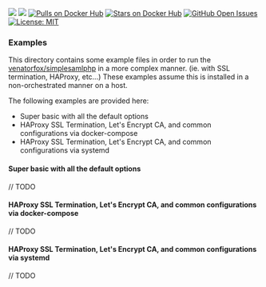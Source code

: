[![](https://images.microbadger.com/badges/version/venatorfox/simplesamlphp:1.17.1.svg)](https://github.com/Venator-Fox/docker-simplesamlphp/network "View Network") [![](https://images.microbadger.com/badges/image/venatorfox/simplesamlphp:1.15.0.svg)](https://microbadger.com/images/venatorfox/simplesamlphp:1.15.0 "View layer metadata on MicroBadger") [![Pulls on Docker Hub](https://img.shields.io/docker/pulls/venatorfox/simplesamlphp.svg)](https://hub.docker.com/r/venatorfox/simplesamlphp)  [![Stars on Docker Hub](https://img.shields.io/docker/stars/venatorfox/simplesamlphp.svg)](https://hub.docker.com/r/venatorfox/simplesamlphp) [![GitHub Open Issues](https://img.shields.io/github/issues/Venator-Fox/docker-simplesamlphp.svg)](https://github.com/Venator-Fox/docker-simplesamlphp/issues) [![License: MIT](https://img.shields.io/badge/License-MIT-yellow.svg)](https://opensource.org/licenses/MIT)
### Examples

This directory contains some example files in order to run the [venatorfox/simplesamlphp](https://hub.docker.com/r/venatorfox/simplesamlphp/) in a more complex manner. (ie. with SSL termination, HAProxy, etc...) These examples assume this is installed in a non-orchestrated manner on a host.

The following examples are provided here:  
- Super basic with all the default options  
- HAProxy SSL Termination, Let's Encrypt CA, and common configurations via docker-compose  
- HAProxy SSL Termination, Let's Encrypt CA, and common configurations via systemd

#### Super basic with all the default options  
// TODO

#### HAProxy SSL Termination, Let's Encrypt CA, and common configurations via docker-compose  
// TODO

#### HAProxy SSL Termination, Let's Encrypt CA, and common configurations via systemd  
// TODO